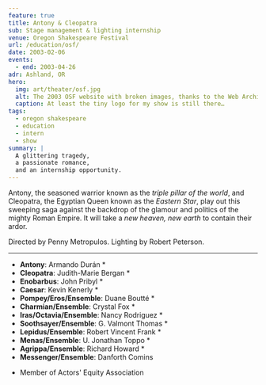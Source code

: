 ```yaml
---
feature: true
title: Antony & Cleopatra
sub: Stage management & lighting internship
venue: Oregon Shakespeare Festival
url: /education/osf/
date: 2003-02-06
events:
  - end: 2003-04-26
adr: Ashland, OR
hero:
  img: art/theater/osf.jpg
  alt: The 2003 OSF website with broken images, thanks to the Web Archive
  caption: At least the tiny logo for my show is still there…
tags:
  - oregon shakespeare
  - education
  - intern
  - show
summary: |
  A glittering tragedy,
  a passionate romance,
  and an internship opportunity.
---
```


Antony, the seasoned warrior known as
the *triple pillar of the world*,
and Cleopatra,
the Egyptian Queen known as the *Eastern Star*,
play out this sweeping saga against the backdrop
of the glamour and politics
of the mighty Roman Empire.
It will take a *new heaven, new earth* to contain their ardor.

Directed by Penny Metropulos.
Lighting by Robert Peterson.

------

- **Antony**: Armando Durán *
- **Cleopatra**: Judith-Marie Bergan *
- **Enobarbus**: John Pribyl *
- **Caesar**: Kevin Kenerly *
- **Pompey/Eros/Ensemble**: Duane Boutté *
- **Charmian/Ensemble**: Crystal Fox *
- **Iras/Octavia/Ensemble**: Nancy Rodriguez *
- **Soothsayer/Ensemble**: G. Valmont Thomas *
- **Lepidus/Ensemble**: Robert Vincent Frank *
- **Menas/Ensemble**: U. Jonathan Toppo *
- **Agrippa/Ensemble**: Richard Howard *
- **Messenger/Ensemble**: Danforth Comins

* Member of Actors' Equity Association
